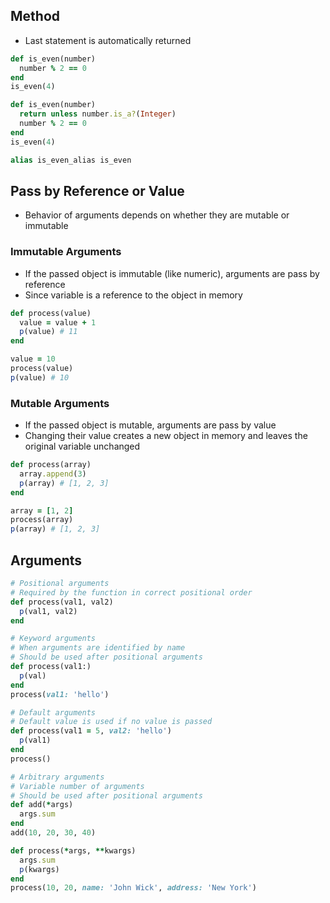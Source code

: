 ## Method
- Last statement is automatically returned

```rb
def is_even(number)
  number % 2 == 0
end
is_even(4)

def is_even(number)
  return unless number.is_a?(Integer)
  number % 2 == 0
end
is_even(4)

alias is_even_alias is_even
```

## Pass by Reference or Value
- Behavior of arguments depends on whether they are mutable or immutable

### Immutable Arguments
- If the passed object is immutable (like numeric), arguments are pass by reference
- Since variable is a reference to the object in memory

```rb
def process(value)
  value = value + 1
  p(value) # 11
end

value = 10
process(value)
p(value) # 10
```

### Mutable Arguments
- If the passed object is mutable, arguments are pass by value
- Changing their value creates a new object in memory and leaves the original variable unchanged

```rb
def process(array)
  array.append(3)
  p(array) # [1, 2, 3]
end

array = [1, 2]
process(array)
p(array) # [1, 2, 3]
```

## Arguments
```rb
# Positional arguments
# Required by the function in correct positional order
def process(val1, val2)
  p(val1, val2)
end

# Keyword arguments
# When arguments are identified by name
# Should be used after positional arguments
def process(val1:)
  p(val)
end
process(val1: 'hello')

# Default arguments
# Default value is used if no value is passed
def process(val1 = 5, val2: 'hello')
  p(val1)
end
process()

# Arbitrary arguments
# Variable number of arguments
# Should be used after positional arguments
def add(*args)
  args.sum
end
add(10, 20, 30, 40)

def process(*args, **kwargs)
  args.sum
  p(kwargs)
end
process(10, 20, name: 'John Wick', address: 'New York')
```

